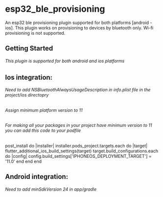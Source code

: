 # esp32_ble_provisioning

An esp32 ble provisioning plugin supported for both platforms [android - ios].
This plugin works on provisioning to devices by bluetooth only.
Wi-fi provisioning is not supported.

## Getting Started
###### This plugin is supported for both android and ios platforms

## Ios integration:
###### Need to add NSBluetoothAlwaysUsageDescription in info.plist file in the project/ios directopry
###### Assign minimum platform version to 11
###### For making all your packages in your project have minimum version to 11 you can add this code to your podfile
post_install do |installer|
  installer.pods_project.targets.each do |target|
    flutter_additional_ios_build_settings(target)
        target.build_configurations.each do |config|
            config.build_settings['IPHONEOS_DEPLOYMENT_TARGET'] = '11.0'
        end
  end
end
## Android integration:
###### Need to add minSdkVersion 24 in app/gradle